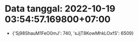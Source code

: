 # Data tanggal: 2022-10-19 03:54:57.169800+07:00

* {'Sj98ShauM1FeO0mJ': 740, 'sJjT8KowMhkLOxfS': 6509}

